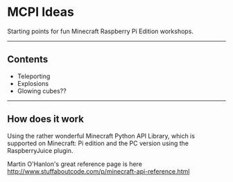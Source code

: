 # MCPI Ideas

Starting points for fun Minecraft Raspberry Pi Edition workshops.

---
## Contents

- Teleporting
- Explosions
- Glowing cubes??


---
## How does it work

Using the rather wonderful Minecraft Python API Library, which is supported on Minecraft: Pi edition and the PC version using the RaspberryJuice plugin.

Martin O'Hanlon's great reference page is here http://www.stuffaboutcode.com/p/minecraft-api-reference.html
